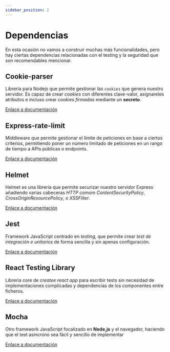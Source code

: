 ```yaml
---
sidebar_position: 2
---
```


# Dependencias

En esta ocasión no vamos a construir muchas más funcionalidades, pero hay ciertas dependencias relacionadas con el testing y la seguridad que son recomendables mencionar.

## Cookie-parser

Librería para Nodejs que permite gestionar las `cookies` que genera nuestro servidor. Es capaz de crear *cookies* con diferentes clave-valor, asignareles atributos e incluso crear *cookies firmadas* mediante un **secreto**.

[Enlace a documentación](https://www.npmjs.com/package/cookie-parser)

## Express-rate-limit

Middleware que permite gestionar el límite de peticiones en base a ciertos criterios, permitiendo poner un número limitado de peticiones en un rango de tiempo a APIs públicas o endpoints.

[Enlace a documentación](https://www.npmjs.com/package/express-rate-limit)

## Helmet

Helmet es una librería que permite securizar nuestro servidor Express añadiendo varias cabeceras *HTTP* comom *ContentSecurityPolicy*, *CrossOriginResourcePolicy*, o *XSSFilter*.

[Enlace a documentación](https://www.npmjs.com/package/helmet)

## Jest

Framework JavaScript centrado en *testing*, que permite crear *test de integración e unitarios* de forma sencilla y sin apenas configuración.

[Enlace a documentación](https://jestjs.io)

## React Testing Library

Librería core de *createe react app* para escribir tests sin necesidad de implementaciones complicadas y dependencias de los componentes entre ficheros.

[Enlace a documentación](https://github.com/testing-library/react-testing-library)

## Mocha

Otro framework JavaScript focalizado en **Node,js** y el navegador, haciendo que el test asíncrono sea fácil y sencillo de implementar

[Enlace a documentación](https://mochajs.org)

